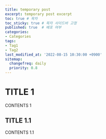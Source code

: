 ```yaml
---
title: temporary post
excerpt: temporary post excerpt
toc: true # 목차
toc_sticky: true # 목차 사이드바 고정
published: true  # 배포 여부
categories:
- Categories
tags:
- Tag1
- Tag2
last_modified_at: '2022-08-15 10:30:00 +0900'
sitemap:
  changefreq: daily
  priority: 0.8
---
```


# TITLE 1

CONTENTS 1

## TITLE 1.1

CONTENTS 1.1
